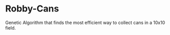 # Robby-Cans
Genetic Algorithm that finds the most efficient way to collect cans in a 10x10 field. 
